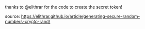 thanks to @elithrar for the code to create the secret token!

source: https://elithrar.github.io/article/generating-secure-random-numbers-crypto-rand/
